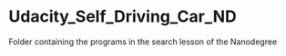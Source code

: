 # Udacity_Self_Driving_Car_ND
Folder containing the programs in the search lesson of the Nanodegree
